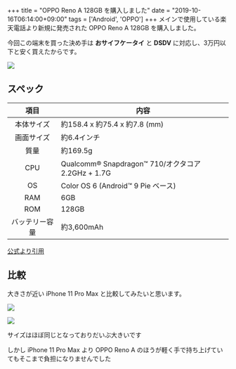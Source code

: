 +++
title = "OPPO Reno A 128GB を購入しました"
date = "2019-10-16T06:14:00+09:00"
tags = ['Android', 'OPPO']
+++
メインで使用している楽天電話より新規に発売された OPPO Reno A 128GB を購入しました。

今回この端末を買った決め手は **おサイフケータイ** と **DSDV** に対応し、3万円以下と安く買えたからです。

![](https://res.cloudinary.com/du4zbeyi9/image/upload/f_auto,q_auto:good/omzi8y)

## スペック
項目 | 内容
:---:|---
本体サイズ | 約158.4 x 約75.4 x 約7.8 (mm)
画面サイズ | 約6.4インチ
質量 | 約169.5g
CPU | Qualcomm® Snapdragon™ 710/オクタコア 2.2GHz + 1.7G
OS | Color OS 6 (Android™ 9 Pie ベース)
RAM | 6GB
ROM | 128GB
バッテリー容量 | 約3,600mAh

[公式より引用](https://mobile.rakuten.co.jp/product/reno-a/)

## 比較
大きさが近い iPhone 11 Pro Max と比較してみたいと思います。

![](https://res.cloudinary.com/du4zbeyi9/image/upload/f_auto,q_auto:good/vsluz8)

![](https://res.cloudinary.com/du4zbeyi9/image/upload/f_auto,q_auto:good/buyhwz)

サイズはほぼ同じとなっておりだいぶ大きいです

しかし iPhone 11 Pro Max より OPPO Reno A のほうが軽く手で持ち上げていてもそこまで負担になりませんでした
